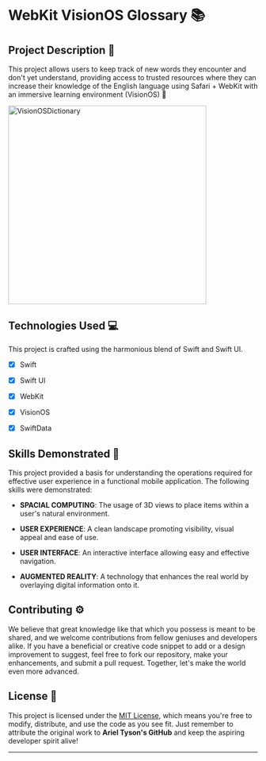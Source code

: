 # WebKit VisionOS Glossary 📚

## Project Description 🎨

This project allows users to keep track of new words they encounter and don't yet understand, providing access to trusted resources where they can increase their knowledge of the English language using Safari + WebKit with an immersive learning environment (VisionOS) 🥽

<img src="https://github.com/user-attachments/assets/9b678a50-24f8-418e-9605-1ec809a45502" alt="VisionOSDictionary" width="400" height="400" />


## Technologies Used  💻

This project is crafted using the harmonious blend of Swift and Swift UI.

- [x] Swift
- [x] Swift UI
- [x] WebKit
- [x] VisionOS
- [x] SwiftData



## Skills Demonstrated 🥋

This project provided a basis for understanding the operations required for effective user experience in a functional mobile application. The following skills were demonstrated:

- **SPACIAL COMPUTING**: The usage of 3D views to place items within a user's natural environment.

- **USER EXPERIENCE**: A clean landscape promoting visibility, visual appeal and ease of use.


- **USER INTERFACE**: An interactive interface allowing easy and effective navigation.

- **AUGMENTED REALITY**: A technology that enhances the real world by overlaying digital information onto it.


## Contributing ⚙️

We believe that great knowledge like that which you possess is meant to be shared, and we welcome contributions from fellow geniuses and developers alike. If you have a beneficial or creative code snippet to add or a design improvement to suggest, feel free to fork our repository, make your enhancements, and submit a pull request. Together, let's make the world even more advanced.

## License 🪪

This project is licensed under the [MIT License](LICENSE), which means you're free to modify, distribute, and use the code as you see fit. Just remember to attribute the original work to **Ariel Tyson's GitHub** and keep the aspiring developer spirit alive!

---
